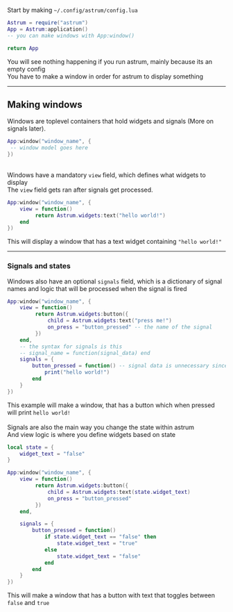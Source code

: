 Start by making `~/.config/astrum/config.lua`
```lua
Astrum = require("astrum")
App = Astrum:application()
-- you can make windows with App:window()

return App
```

You will see nothing happening if you run astrum, mainly because its an empty config\
You have to make a window in order for astrum to display something

***

## Making windows

Windows are toplevel containers that hold widgets and signals (More on signals later).
```lua
App:window("window_name", {
 -- window model goes here
})
```
\
Windows have a mandatory ``view`` field, which defines what widgets to display\
The ``view`` field gets ran after signals get processed.
```lua
App:window("window_name", {
    view = function()
         return Astrum.widgets:text("hello world!")
    end
})
```
This will display a window that has a text widget containing ``"hello world!"``

***

### Signals and states

Windows also have an optional `signals` field, which is a dictionary of signal names and logic that will be processed when the signal is fired

```lua
App:window("window_name", {
    view = function()
         return Astrum.widgets:button({
             child = Astrum.widgets:text("press me!")
             on_press = "button_pressed" -- the name of the signal
         })
    end,
    -- the syntax for signals is this
    -- signal_name = function(signal_data) end
    signals = {
        button_pressed = function() -- signal data is unnecessary since we do not send any yet
            print("hello world!")
        end
    }
})
```
This example will make a window, that has a button which when pressed will print ``hello world!``\
\
Signals are also the main way you change the state within astrum\
And view logic is where you define widgets based on state

```lua
local state = {
    widget_text = "false"
}

App:window("window_name", {
    view = function()
         return Astrum.widgets:button({
             child = Astrum.widgets:text(state.widget_text)
             on_press = "button_pressed"
         })
    end,

    signals = {
        button_pressed = function()
            if state.widget_text == "false" then
                state.widget_text = "true"
            else
                state.widget_text = "false"
            end
        end
    }
})
```
This will make a window that has a button with text that toggles between `false` and `true`

